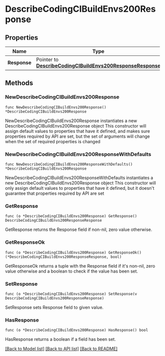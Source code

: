 # DescribeCodingCIBuildEnvs200Response

## Properties

Name | Type | Description | Notes
------------ | ------------- | ------------- | -------------
**Response** | Pointer to [**DescribeCodingCIBuildEnvs200ResponseResponse**](DescribeCodingCIBuildEnvs200ResponseResponse.md) |  | [optional] 

## Methods

### NewDescribeCodingCIBuildEnvs200Response

`func NewDescribeCodingCIBuildEnvs200Response() *DescribeCodingCIBuildEnvs200Response`

NewDescribeCodingCIBuildEnvs200Response instantiates a new DescribeCodingCIBuildEnvs200Response object
This constructor will assign default values to properties that have it defined,
and makes sure properties required by API are set, but the set of arguments
will change when the set of required properties is changed

### NewDescribeCodingCIBuildEnvs200ResponseWithDefaults

`func NewDescribeCodingCIBuildEnvs200ResponseWithDefaults() *DescribeCodingCIBuildEnvs200Response`

NewDescribeCodingCIBuildEnvs200ResponseWithDefaults instantiates a new DescribeCodingCIBuildEnvs200Response object
This constructor will only assign default values to properties that have it defined,
but it doesn't guarantee that properties required by API are set

### GetResponse

`func (o *DescribeCodingCIBuildEnvs200Response) GetResponse() DescribeCodingCIBuildEnvs200ResponseResponse`

GetResponse returns the Response field if non-nil, zero value otherwise.

### GetResponseOk

`func (o *DescribeCodingCIBuildEnvs200Response) GetResponseOk() (*DescribeCodingCIBuildEnvs200ResponseResponse, bool)`

GetResponseOk returns a tuple with the Response field if it's non-nil, zero value otherwise
and a boolean to check if the value has been set.

### SetResponse

`func (o *DescribeCodingCIBuildEnvs200Response) SetResponse(v DescribeCodingCIBuildEnvs200ResponseResponse)`

SetResponse sets Response field to given value.

### HasResponse

`func (o *DescribeCodingCIBuildEnvs200Response) HasResponse() bool`

HasResponse returns a boolean if a field has been set.


[[Back to Model list]](../README.md#documentation-for-models) [[Back to API list]](../README.md#documentation-for-api-endpoints) [[Back to README]](../README.md)


